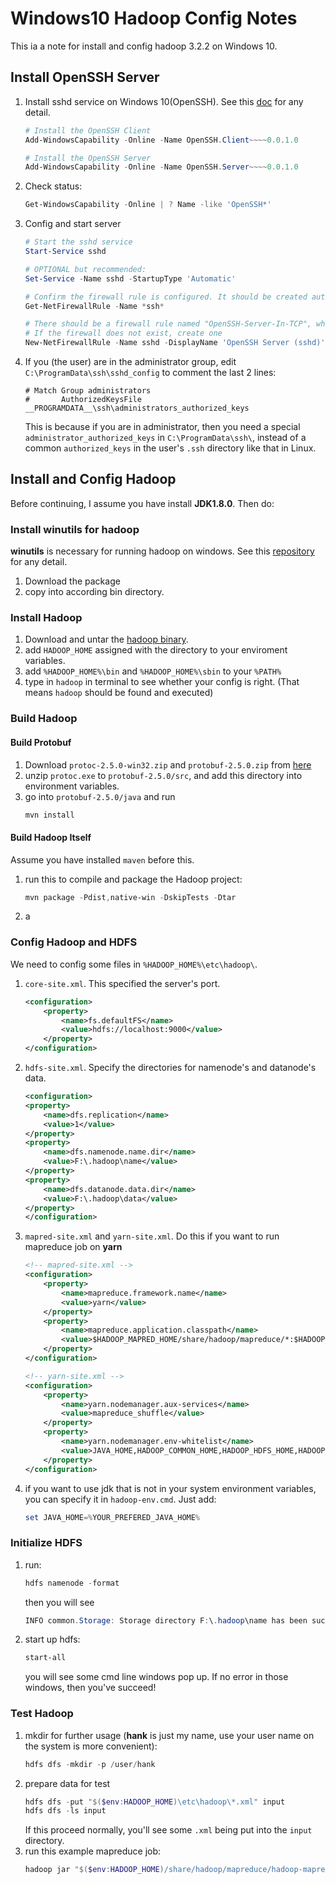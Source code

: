 # Windows10 Hadoop Config Notes

This ia a note for install and config hadoop 3.2.2 on Windows 10.

## Install OpenSSH Server

1. Install sshd service on Windows 10(OpenSSH). See this [doc](https://docs.microsoft.com/en-us/windows-server/administration/openssh/openssh_install_firstuse) for any detail.
    ```powershell
    # Install the OpenSSH Client
    Add-WindowsCapability -Online -Name OpenSSH.Client~~~~0.0.1.0

    # Install the OpenSSH Server
    Add-WindowsCapability -Online -Name OpenSSH.Server~~~~0.0.1.0
    ```
2. Check status:
    ```powershell
    Get-WindowsCapability -Online | ? Name -like 'OpenSSH*'
    ```
3. Config and start server
    ```powershell
    # Start the sshd service
    Start-Service sshd

    # OPTIONAL but recommended:
    Set-Service -Name sshd -StartupType 'Automatic'

    # Confirm the firewall rule is configured. It should be created automatically by setup.
    Get-NetFirewallRule -Name *ssh*

    # There should be a firewall rule named "OpenSSH-Server-In-TCP", which should be enabled
    # If the firewall does not exist, create one
    New-NetFirewallRule -Name sshd -DisplayName 'OpenSSH Server (sshd)' -Enabled True -Direction Inbound -Protocol TCP -Action Allow -LocalPort 22
    ```
4. If you (the user) are in the administrator group, edit `C:\ProgramData\ssh\sshd_config` to comment the last 2 lines:
    ```config
    # Match Group administrators
    #       AuthorizedKeysFile __PROGRAMDATA__\ssh\administrators_authorized_keys
    ```
    This is because if you are in administrator, then you need a special `administrator_authorized_keys` in `C:\ProgramData\ssh\`, instead of a common `authorized_keys` in the user's `.ssh` directory like that in Linux.

## Install and Config Hadoop

Before continuing, I assume you have install **JDK1.8.0**. Then do:

### Install winutils for hadoop

**winutils** is necessary for running hadoop on windows. See this [repository](https://github.com/cdarlint/winutils) for any detail.

1. Download the package
2. copy into according bin directory.

### Install Hadoop

1. Download and untar the [hadoop binary](https://hadoop.apache.org/releases.html).
2. add `HADOOP_HOME` assigned with the directory to your enviroment variables.
3. add `%HADOOP_HOME%\bin` and `%HADOOP_HOME%\sbin` to your `%PATH%`
4. type in `hadoop` in terminal to see whether your config is right. (That means `hadoop` should be found and executed)

### Build Hadoop

#### Build Protobuf

1. Download `protoc-2.5.0-win32.zip` and `protobuf-2.5.0.zip`
 from [here](https://github.com/google/protobuf/releases/tag/v2.5.0)
2. unzip `protoc.exe` to `protobuf-2.5.0/src`, and add this directory into environment variables.
3. go into `protobuf-2.5.0/java` and run
    ```powershell
    mvn install
    ```

#### Build Hadoop Itself
Assume you have installed `maven` before this.

1. run this to compile and package the Hadoop project:
    ```powershell
    mvn package -Pdist,native-win -DskipTests -Dtar
    ```
2. a

### Config Hadoop and HDFS

We need to config some files in `%HADOOP_HOME%\etc\hadoop\`.

1. `core-site.xml`. This specified the server's port.
    ```xml
    <configuration>
        <property>
            <name>fs.defaultFS</name>
            <value>hdfs://localhost:9000</value>
        </property>
    </configuration>
    ```
2. `hdfs-site.xml`. Specify the directories for namenode's and datanode's data.
    ```xml
    <configuration>
    <property>
        <name>dfs.replication</name>
        <value>1</value>
    </property>
    <property>
        <name>dfs.namenode.name.dir</name>
        <value>F:\.hadoop\name</value>
    </property>
    <property>
        <name>dfs.datanode.data.dir</name>
        <value>F:\.hadoop\data</value>
    </property>
    </configuration>
    ```
3. `mapred-site.xml` and `yarn-site.xml`. Do this if you want to run mapreduce job on **yarn**
    ```xml
    <!-- mapred-site.xml -->
    <configuration>
        <property>
            <name>mapreduce.framework.name</name>
            <value>yarn</value>
        </property>
        <property>
            <name>mapreduce.application.classpath</name>
            <value>$HADOOP_MAPRED_HOME/share/hadoop/mapreduce/*:$HADOOP_MAPRED_HOME/share/hadoop/mapreduce/lib/*</value>
        </property>
    </configuration>

    <!-- yarn-site.xml -->
    <configuration>
        <property>
            <name>yarn.nodemanager.aux-services</name>
            <value>mapreduce_shuffle</value>
        </property>
        <property>
            <name>yarn.nodemanager.env-whitelist</name>
            <value>JAVA_HOME,HADOOP_COMMON_HOME,HADOOP_HDFS_HOME,HADOOP_CONF_DIR,CLASSPATH_PREPEND_DISTCACHE,HADOOP_YARN_HOME,HADOOP_MAPRED_HOME</value>
        </property>
    </configuration>
    ```
4. if you want to use jdk that is not in your system environment variables, you can specify it in `hadoop-env.cmd`. Just add:
    ```powershell
    set JAVA_HOME=%YOUR_PREFERED_JAVA_HOME%
    ```

### Initialize HDFS

1. run:
    ```powershell
    hdfs namenode -format
    ```
    then you will see
    ```powershell
    INFO common.Storage: Storage directory F:\.hadoop\name has been successfully formatted.
    ```
2. start up hdfs:
    ```powershell
    start-all
    ```
    you will see some cmd line windows pop up. If no error in those windows, then you've succeed!

### Test Hadoop

1. mkdir for further usage (**hank** is just my name, use your user name on the system is more convenient):
    ```powershell
    hdfs dfs -mkdir -p /user/hank
    ```
2. prepare data for test
    ```powershell
    hdfs dfs -put "$($env:HADOOP_HOME)\etc\hadoop\*.xml" input
    hdfs dfs -ls input
    ```
    If this proceed normally, you'll see some `.xml` being put into the `input` directory.
3. run this example mapreduce job:
    ```powershell
    hadoop jar "$($env:HADOOP_HOME)/share/hadoop/mapreduce/hadoop-mapreduce-examples-3.2.2.jar" grep input output 'dfs[a-z.]+'
    ```